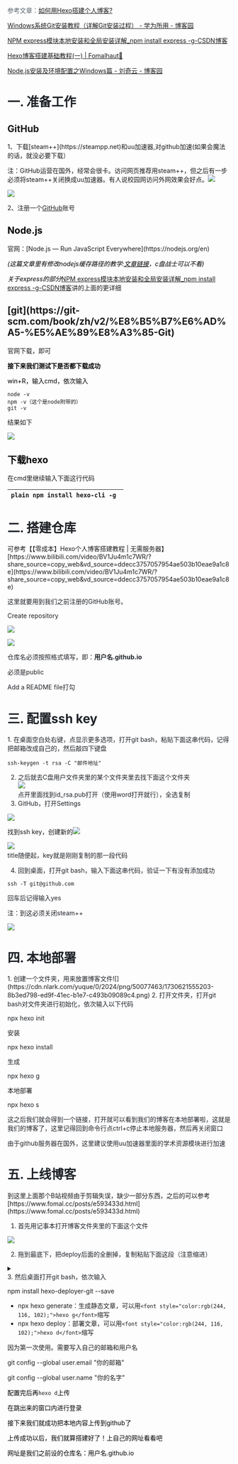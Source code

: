 <font style="color:rgb(89, 99, 110);">参考文章：</font>[如何用Hexo搭建个人博客?](https://blog.fiveth.cc/p/bb32/)  

[Windows系统Git安装教程（详解Git安装过程） - 学为所用 - 博客园](https://www.cnblogs.com/xueweisuoyong/p/11914045.html)

[NPM express模块本地安装和全局安装详解_npm install express -g-CSDN博客](https://blog.csdn.net/qq_27278957/article/details/77175651)

[Hexo博客搭建基础教程(一) | Fomalhaut🥝](https://www.fomal.cc/posts/e593433d.html)

[Node.js安装及环境配置之Windows篇 - 刘奇云 - 博客园](https://www.cnblogs.com/liuqiyun/p/8133904.html)

<h1 id="O1q75"><font style="color:rgb(31, 35, 40);">一. 准备工作</font></h1>
<h2 id="czb3N">GitHub</h2>
1、下载[steam++](https://steampp.net)和uu加速器,对github加速(如果会魔法的话，就没必要下载）

注：GitHub运营在国外，经常会很卡。访问网页推荐用steam++，但之后有一步必须将steam++关闭换成uu加速器。有人说校园网访问外网效果会好点。![](https://cdn.nlark.com/yuque/0/2024/png/50077463/1730565882952-96459fe6-f4f6-4e8b-a4c7-559d28d10dff.png)



![](https://cdn.nlark.com/yuque/0/2024/png/50077463/1730565857728-aa5a1a2f-53a8-483f-ba68-71a96d93a949.png)

2、<font style="color:rgb(31, 35, 40);">注册一个</font>[GitHub](https://github.com/)<font style="color:rgb(31, 35, 40);">账号</font>

<h2 id="zF9v1"><font style="color:rgb(0, 0, 0);">Node.js</font></h2>
官网：[Node.js — Run JavaScript Everywhere](https://nodejs.org/en)

_<font style="color:rgb(0, 0, 0);">(这篇文章里有修改nodejs缓存路径的教学:</font>_[_<font style="color:rgb(0, 0, 0);">文章链接</font>_](https://www.cnblogs.com/liuqiyun/p/8133904.html)_<font style="color:rgb(0, 0, 0);">，c盘战士可以不看)</font>_

_<font style="color:rgb(0, 0, 0);">关于express的部分</font>_[NPM express模块本地安装和全局安装详解_npm install express -g-CSDN博客](https://blog.csdn.net/qq_27278957/article/details/77175651)讲的上面的更详细

<h2 id="cy2r2">[git](https://git-scm.com/book/zh/v2/%E8%B5%B7%E6%AD%A5-%E5%AE%89%E8%A3%85-Git)</h2>
官网下载，即可

**<font style="color:rgb(0, 0, 0);">接下来我们测试下是否都下载成功</font>**

<font style="color:rgb(0, 0, 0);">win+R，输入cmd，依次输入</font>

```plain
node -v
npm -v（这个是node附带的）
git -v
```

结果如下

![](https://cdn.nlark.com/yuque/0/2024/png/50077463/1730565340533-855ab0d9-3431-4717-96dd-e3acffb6b296.png)

<h2 id="uVkvF"><font style="color:rgb(0, 0, 0);">下载hexo</font></h2>
在cmd里继续输入下面这行代码

| ```plain npm install hexo-cli -g ```  |
| --- |


<h1 id="Ivb9y"><font style="color:rgb(31, 35, 40);">二. 搭建仓库</font></h1>
可参考【【零成本】Hexo个人博客搭建教程 | 无需服务器】 [https://www.bilibili.com/video/BV1Ju4m1c7WR/?share_source=copy_web&vd_source=ddecc3757057954ae503b10eae9a1c8e](https://www.bilibili.com/video/BV1Ju4m1c7WR/?share_source=copy_web&vd_source=ddecc3757057954ae503b10eae9a1c8e)

<font style="color:rgb(31, 35, 40);">这里就要用到我们之前注册的GitHub账号。</font>

<font style="color:rgb(31, 35, 40);">Create repository</font>

![](https://cdn.nlark.com/yuque/0/2024/png/50077463/1730566080993-cd839e17-5858-4b73-b9e2-78f295c2790e.png)

![](https://camo.githubusercontent.com/f15c019d8a990aa7070f7af412711bc18a46daa96ce145f20e5830754d1c2743/68747470733a2f2f63646e2e6e6c61726b2e636f6d2f79757175652f302f323032342f706e672f34323535343737342f313733303236323731303037342d61303732656337622d616230352d343933362d626239382d3662336362653537623834392e706e67)

<font style="color:rgb(31, 35, 40);">仓库名必须按照格式填写，即：</font>**<font style="color:rgb(31, 35, 40);">用户名.github.io</font>**

<font style="color:rgb(31, 35, 40);">必须是public</font>

<font style="color:rgb(31, 35, 40);">Add a README file打勾</font>

<h1 id="ji076"><font style="color:rgb(31, 35, 40);">三. 配置ssh key</font></h1>
1. <font style="color:rgb(31, 35, 40);">在桌面空白处右键，点显示更多选项，打开git bash，粘贴下面这串代码，记得把邮箱改成自己的，然后敲四下键盘</font>

```plain
ssh-keygen -t rsa -C "邮件地址"
```

2. <font style="color:rgb(31, 35, 40);">之后就去C盘用户文件夹里的某个文件夹里去找下面这个文件夹  
</font>![](https://camo.githubusercontent.com/04bc9cdb4795ccdee239ab8dcd864b5e4a6cf174f4124e1a103912833c2c13f1/68747470733a2f2f63646e2e6e6c61726b2e636f6d2f79757175652f302f323032342f706e672f34323535343737342f313733303236333733373730302d61633231383063342d386264362d343166362d626331642d3939636234653166363265652e706e67)<font style="color:rgb(31, 35, 40);">  
</font><font style="color:rgb(31, 35, 40);">点开里面找到id_rsa.pub打开（使用word打开就行），全选复制</font>
3. <font style="color:rgb(31, 35, 40);">GitHub，打开Settings</font>

![](https://cdn.nlark.com/yuque/0/2024/png/50077463/1730566584354-dd534660-58aa-403b-b5d7-b67fce2406e5.png)

找到ssh key，创建新的![](https://cdn.nlark.com/yuque/0/2024/png/50077463/1730566629955-8e134da5-55ee-4975-98c7-1a32b4c4a1d3.png)

![](https://cdn.nlark.com/yuque/0/2024/png/50077463/1730566688985-d2ba5e90-ddcf-45d7-a3ea-5ec3fa30e329.png)<font style="color:rgb(31, 35, 40);">  
</font><font style="color:rgb(31, 35, 40);">title随便起，key就是刚刚复制的那一段代码</font>

4. <font style="color:rgb(31, 35, 40);">回到桌面，打开git bash，输入下面这串代码，验证一下有没有添加成功</font>

```plain
ssh -T git@github.com
```

<font style="color:rgb(31, 35, 40);">回车后记得输入yes</font>

<font style="color:rgb(31, 35, 40);">注：到这必须关闭steam++</font>

![](https://cdn.nlark.com/yuque/0/2024/png/50077463/1730621410044-322fef40-d88a-4d82-b081-43fc6deef932.png)

<h1 id="uqLYi"><font style="color:rgb(31, 35, 40);">四. 本地部署</font></h1>
1. <font style="color:rgb(31, 35, 40);">创建一个文件夹，用来放置博客文件</font>![](https://cdn.nlark.com/yuque/0/2024/png/50077463/1730621555203-8b3ed798-ed9f-41ec-b1e7-c493b09089c4.png)
2. <font style="color:rgb(31, 35, 40);">打开文件夹，打开git bash对文件夹进行初始化，依次输入以下代码</font>


<font style="color:rgb(31, 35, 40);">npx hexo init</font>



安装


<font style="color:rgb(31, 35, 40);">npx hexo install</font>



<font style="color:rgb(31, 35, 40);">生成</font>


<font style="color:rgb(31, 35, 40);">npx hexo g</font>



本地部署


<font style="color:rgb(31, 35, 40);">npx hexo s</font>



<font style="color:rgb(31, 35, 40);">这之后我们就会得到一个链接，打开就可以看到我们的博客在本地部署啦，这就是我们的博客了，这里记得回到命令行点ctrl+c停止本地服务器，然后再关闭窗口</font>

<font style="color:rgb(31, 35, 40);">由于github服务器在国外，这里建议使用uu加速器里面的学术资源模块进行加速</font>

<h1 id="pvp9M"><font style="color:rgb(31, 35, 40);">五. 上线博客</font></h1>
到这里上面那个B站视频由于剪辑失误，缺少一部分东西，之后的可以参考[https://www.fomal.cc/posts/e593433d.html](https://www.fomal.cc/posts/e593433d.html)

1. <font style="color:rgb(31, 35, 40);">首先用记事本打开博客文件夹里的下面这个文件</font>

![](https://cdn.nlark.com/yuque/0/2024/png/50077463/1730622270367-a85ba4c6-7d8d-4317-b474-06d2fb2e7884.png)

2. <font style="color:rgb(31, 35, 40);">拖到最底下，把deploy后面的全删掉，复制粘贴下面这段（注意缩进）</font>

<details class="lake-collapse"><summary id="u3f855a16"></summary><p id="ue4041bd9" class="ne-p"><span class="ne-text">deploy:</span></p><p id="uec026c91" class="ne-p"><span class="ne-text">    type: git</span></p><p id="u88f905bf" class="ne-p"><span class="ne-text">    repository: git@github.com:user name/user name.github.io.git</span></p><p id="ucac2b040" class="ne-p"><span class="ne-text">    branch: main</span></p></details>
3. <font style="color:rgb(31, 35, 40);">然后桌面打开git bash，依次输入</font>


npm install hexo-deployer-git --save


+ <font style="color:rgb(31, 31, 31);">npx hexo generate：生成静态文章，可以用</font>`<font style="color:rgb(244, 116, 102);">hexo g</font>`<font style="color:rgb(31, 31, 31);">缩写</font>
+ <font style="color:rgb(31, 31, 31);">npx hexo deploy：部署文章，可以用</font>`<font style="color:rgb(244, 116, 102);">hexo d</font>`<font style="color:rgb(31, 31, 31);">缩写</font>



<font style="color:rgb(31, 31, 31);">因为第一次使用。需要写入自己的邮箱和用户名</font>


<font style="color:rgb(31, 31, 31);">git config --global user.email "你的邮箱"</font>

<font style="color:rgb(31, 31, 31);">git config --global user.name "你的名字"</font>


<font style="color:rgb(0, 0, 0);">配置完后再</font>`hexo d`<font style="color:rgb(0, 0, 0);">上传</font>

<font style="color:rgb(0, 0, 0);">在跳出来的窗口内进行登录</font>

<font style="color:rgb(0, 0, 0);">接下来我们就成功把本地内容上传到github了</font>

<font style="color:rgb(0, 0, 0);">上传成功以后，我们就算搭建好了！上自己的网址看看吧</font>

<font style="color:rgb(0, 0, 0);">网址是我们之前设的仓库名：用户名.github.io</font>


